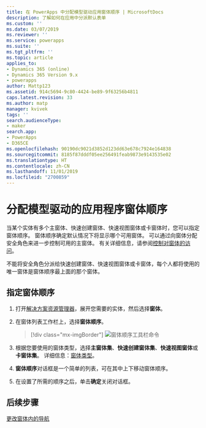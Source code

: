 ```yaml
---
title: 在 PowerApps 中分配模型驱动应用窗体顺序 | MicrosoftDocs
description: 了解如何在应用中分派默认表单
ms.custom: ''
ms.date: 03/07/2019
ms.reviewer: ''
ms.service: powerapps
ms.suite: ''
ms.tgt_pltfrm: ''
ms.topic: article
applies_to:
- Dynamics 365 (online)
- Dynamics 365 Version 9.x
- powerapps
author: Mattp123
ms.assetid: 914c5694-9c80-4424-be89-9f63256b4811
caps.latest.revision: 33
ms.author: matp
manager: kvivek
tags: ''
search.audienceType:
- maker
search.app:
- PowerApps
- D365CE
ms.openlocfilehash: 90190dc9021d3852d123dd63e678c7924e164838
ms.sourcegitcommit: 8185f87dddf05ee256491feab9873e9143535e02
ms.translationtype: HT
ms.contentlocale: zh-CN
ms.lasthandoff: 11/01/2019
ms.locfileid: "2700859"
---
```

# <a name="assign-model-driven-app-form-order"></a>分配模型驱动的应用程序窗体顺序

 当某个实体有多个主窗体、快速创建窗体、快速视图窗体或卡窗体时，您可以指定窗体顺序。 窗体顺序确定默认情况下将显示哪个可用窗体。 可以通过向窗体分配安全角色来进一步控制可用的主窗体。 有关详细信息，请参阅[控制对窗体的访问](control-access-forms.md)。  
  
 不能将安全角色分派给快速创建窗体、快速视图窗体或卡窗体，每个人都将使用的唯一窗体是窗体顺序最上面的那个窗体。  
  
## <a name="to-assign-a-form-order"></a>指定窗体顺序  
  
1.  打开[解决方案资源管理器](advanced-navigation.md#solution-explorer)，展开您需要的实体，然后选择**窗体**。  
  
2.  在窗体列表工作栏上，选择**窗体顺序**。  

     > [!div class="mx-imgBorder"] 
     > ![窗体顺序工具栏命令](media/form-order.png)
  
3.  根据您要使用的窗体类型，选择**主窗体集**、**快速创建窗体集**、**快速视图窗体**或**卡窗体集**。 详细信息：[窗体类型](types-forms.md)。 
  
4.  **窗体顺序**对话框是一个简单的列表，可在其中上下移动窗体顺序。  
  
5.  在设置了所需的顺序之后，单击**确定**关闭对话框。  

## <a name="next-steps"></a>后续步骤

[更改窗体内的导航](use-the-form-editor-legacy.md)

